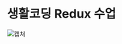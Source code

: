 # 생활코딩 Redux 수업
![캡처](https://user-images.githubusercontent.com/63354527/105112960-555d2b00-5b07-11eb-8110-b8c63d5a744b.PNG)
